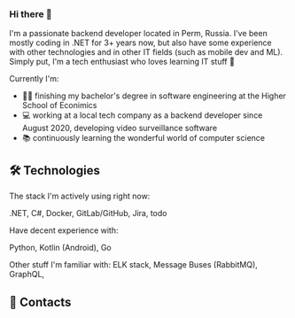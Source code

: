 ### Hi there 👋

I'm a passionate backend developer located in Perm, Russia. I've been mostly coding in .NET for 3+ years now, but also have some experience with other technologies and in other IT fields (such as mobile dev and ML). Simply put, I'm a tech enthusiast who loves learning IT stuff 🤖

Currently I'm:
* 👨‍🎓 finishing my bachelor's degree in software engineering at the Higher School of Econimics
* 💻 working at a local tech company as a backend developer since August 2020, developing video surveillance software
* 📚 continuously learning the wonderful world of computer science

## 🛠️ Technologies

The stack I'm actively using right now: 
<!-- TODO in some cool way :) -->
.NET, C#, Docker, GitLab/GitHub, Jira, todo

Have decent experience with: 

Python, Kotlin (Android), Go

Other stuff I'm familiar with: ELK stack, Message Buses (RabbitMQ), GraphQL, 

## 💬 Contacts

<!-- TODO badges for Gmail, Telegram, LinkedIn -->
